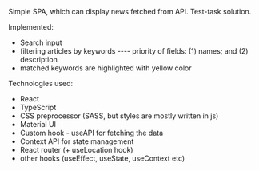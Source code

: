 Simple SPA, which can display news fetched from API. Test-task solution.

Implemented:
- Search input
- filtering articles by keywords
---- priority of fields: (1) names; and (2) description
 - matched keywords are highlighted with yellow color

Technologies used: 
- React
- TypeScript
- CSS preprocessor (SASS, but styles are mostly written in js)
- Material UI
- Custom hook - useAPI for fetching the data
- Context API for state management 
- React router (+ useLocation hook)
- other hooks (useEffect, useState, useContext etc)

